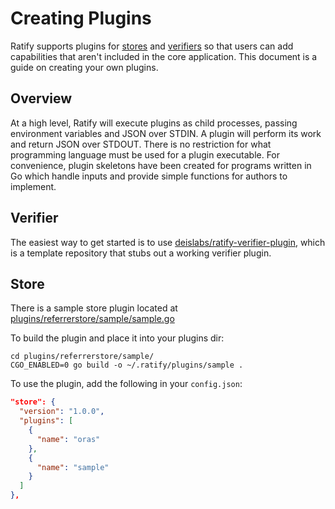 # Creating Plugins

Ratify supports plugins for [stores](../reference/store.md) and [verifiers](../reference/verifier.md) so that users can add capabilities that aren't included in the core application. This document is a guide on creating your own plugins.

## Overview

At a high level, Ratify will execute plugins as child processes, passing environment variables and JSON over STDIN. A plugin will perform its work and return JSON over STDOUT. There is no restriction for what programming language must be used for a plugin executable. For convenience, plugin skeletons have been created for programs written in Go which handle inputs and provide simple functions for authors to implement.

## Verifier

The easiest way to get started is to use [deislabs/ratify-verifier-plugin](https://github.com/deislabs/ratify-verifier-plugin), which is a template repository that stubs out a working verifier plugin.

## Store

There is a sample store plugin located at [plugins/referrerstore/sample/sample.go](https://github.com/deislabs/ratify/blob/main/plugins/referrerstore/sample/sample.go)

To build the plugin and place it into your plugins dir:

```shell
cd plugins/referrerstore/sample/
CGO_ENABLED=0 go build -o ~/.ratify/plugins/sample .
```

To use the plugin, add the following in your `config.json`:

```json
"store": {
  "version": "1.0.0",
  "plugins": [
    {
      "name": "oras"
    },
    {
      "name": "sample"
    }
  ]
},
```
